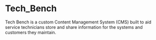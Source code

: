 # Tech_Bench
Tech Bench is a custom Content Management System (CMS) built to aid service technicians store and share information for the systems and customers they maintain.
